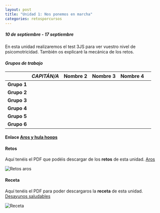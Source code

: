 ```yaml
---
layout: post
title: "Unidad 1: Nos ponemos en marcha"
categories: retosporcursos
---
```


##### *10 de septiembre - 17 septiembre*

En esta unidad realizaremos el test 3JS para ver vuestro nivel de psicomotricidad. También os explicaré la mecánica de los retos.

#### *Grupos de trabajo*

|      |*CAPITÁN/A*|Nombre 2|Nombre 3|Nombre 4|     |
|-----:|-----:|-----:|-----:|-----:|----:|
|**Grupo 1**|      |      |      |      |     |
|**Grupo 2**|      |      |      |      |     |
|**Grupo 3**|      |      |      |      |     |
|**Grupo 4**|      |      |      |      |     |
|**Grupo 5**|      |      |      |      |     |
|**Grupo 6**|      |      |      |      |     |


#### **Enlace** [Aros y hula hoops](https://danieledufis.github.io/comba/aros-hulahoops)

#### **Retos** 

Aquí tenéis el PDF que podéis descargar de los **retos** de esta unidad.
[Aros](https://danieledufis.github.io/pdfs/Aros-retos-4.pdf)

![Retos aros](https://danieledufis.github.io/images_text/Aros-retos-4_page-0001.jpg)

#### **Receta** 

Aquí tenéis el PDF para poder descargaros la **receta** de esta unidad.
[Desayunos saludables](https://danieledufis.github.io/pdfs/Receta-DESAYUNOS%20SALUDABLES.pdf)

![Receta](https://https://danieledufis.github.io/images_text/Receta-DESAYUNOS%20SALUDABLES_page-0001.jpg)

[Aros]:../../pdfs/Aros-retos-4.pdf
[Desayunos saludables]:../../pdfs/Receta-DESAYUNOS%20SALUDABLES.pdf
